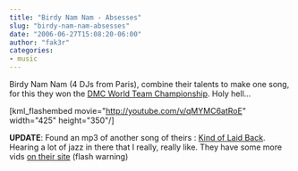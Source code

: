 ```yaml
---
title: "Birdy Nam Nam - Absesses"
slug: "birdy-nam-nam-absesses"
date: "2006-06-27T15:08:20-06:00"
author: "fak3r"
categories:
- music
---
```


Birdy Nam Nam (4 DJs from Paris), combine their talents to make one song, for this they won the [DMC World Team Championship](http://www.dmcworld.com/championships/2006/home.asp).  Holy hell...




[kml_flashembed movie="http://youtube.com/v/qMYMC6atRoE" width="425" height="350"/]







**UPDATE**: Found an mp3 of another song of theirs : [Kind of Laid Back](http://aurgasm.us/tracks/Birdy%20Nam%20Nam%20-%20Kind%20of%20Laid%20Back.mp3).  Hearing a lot of jazz in there that I really, really like.  They have some more vids [on their site](http://www.birdynamnam.com) (flash warning)

